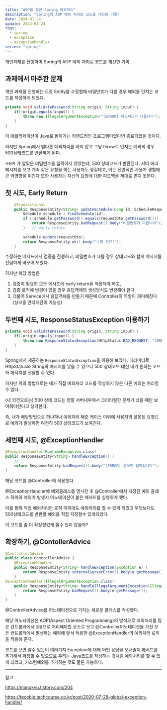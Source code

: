 ```yaml
---
title: "AOP를 통한 Spring 예외처리"
description: "Spring의 AOP 예외 처리로 코드를 개선한 기록"
date: 2024-01-24
update: 2024-01-24
tags:
  - spring
  - exception
  - exceptionhandler
series: "spring"
---
```


개인과제를 진행하며 Spring의 AOP 예외 처리로 코드를 개선한 기록.

## 과제에서 마주한 문제

개인 과제를 진행하는 도중 Entity를 수정할때 비밀번호가 다를 경우 예외를 던지는 코드를 작성하게 되었다.
```java
private void validatePassword(String origin, String input) {  
    if(!origin.equals(input)) {  
        throw new IllegalArgumentException("[ERROR] 패스워드가 다릅니다");  
    }  
}
```
이 애플리케이션이 Java로 돌아가는 커맨드라인 프로그램이었다면 종료되었을 것이다.

하지만 Spring에서 별다른 예외처리를 하지 않고 그냥 throw로 던지는 예외의 경우 500상태코드를 반환하게 된다. 

`사용자` 가 알맞은 비밀번호를 입력하지 않았는데, 500 상태코드가 반환된다.
서버 에러 메시지를 보고 계속 같은 요청을 하는 사용자도 생길테고, 이는 전반적인 사용자 경험에 큰 악영향을 미친다
또한 사용자는 자신의 요청에 대한 피드백을 제대로 받지 못한다.

## 첫 시도, Early Return

```java
    @Transactional  
    public ResponseEntity<String> updateSchedule(Long id, ScheduleRequestDto requestDto) {  
        Schedule schedule = findSchedule(id);  
        if (!schedule.getPassword().equals(requestDto.getPassword())) {  
            return ResponseEntity.badRequest().body("비밀번호가 다릅니다");  
        }   // early return
  
        schedule.update(requestDto);  
        return ResponseEntity.ok().body("수정 완료!");  
    }
```
수정하는 메서드에서 검증을 진행하고, 비밀번호가 다를 경우 상태코드와 함께 메시지를 전달하게 바꾸어 보았다.

하지만 해당 방법은 
1. 검증이 필요한 모든 메서드에 early return을 적용해야 하고,
2. 검증 로직에 변경이 있을 경우 응답객체의 생성방식도 변경해야 한다.
3. 더불어 Service에서 응답객체를 만들기 때문에 Controller의 역할이 희미해진다 (싱크홀 안티패턴의 가능성)

## 두번째 시도, ResponseStatusException 이용하기

```java
private void validatePassword(String origin, String input) {  
    if(!origin.equals(input)) {  
        throw new ResponseStatusException(HttpStatus.BAD_REQUEST, "[ERROR] 패스워드가 다릅니다");
    }  
}
```
Spring에서 제공하는 `ResponseStatusException`을 이용해 보았다. 
파라미터로 HttpStatus와 String의 메시지를 넣을 수 있으니 500 상태코드 대신 내가 원하는 코드와 메시지를 전달할 수 있다.

하지만 위의 방법으로는 내가 직접 예외처리 코드를 작성하지 않은 다른 예외는 처리할 수 없다. 

(내 의견으로는) 500 상태 코드는 정말 서버내부에서 크리티컬한 문제가 났을 때만 보여줘야한다고 생각한다. 

즉, 내가 해당방법으로 하나하나 예외처리 해준 케이스 이외에 사용자의 잘못된 요청으로 예외가 발생하면 여전히 500 상태코드가 보여진다. 

## 세번째 시도, @ExceptionHandler

```java
@ExceptionHandler(RuntimeException.class)  
public ResponseEntity<String> handleException() {  
    //..  
    return ResponseEntity.badRequest().body("[ERROR] 잘못된 입력입니다");  
}
```
해당 코드를 @Controller에 적용했다.

@ExceptionHandler에 예외클래스를 명시한 후 @Controller에서 지정된 예외 클래스 하위의 예외가 발생시 어노테이션이 붙은 메서드를 실행하게 했다. 

이를 통해 직접 예외처리한 로직 이외에도 예외처리를 할 수 있게 되었고
무엇보다도 500상태코드를 반환할 예외를 직접 지정할수 있게되었다. 

이 코드를 좀 더 확장성있게 쓸수 있지 않을까? 

## 확장하기, @ContollerAdvice

```java
@ControllerAdvice  
public class ControllerAdvice {  
    @ExceptionHandler  
    public ResponseEntity<String> handleException(Exception e) {  
        return ResponseEntity.internalServerError().body(e.getMessage());  
    }  
@ExceptionHandler(IllegalArgumentException.class)  
    public ResponseEntity<String> handleIllegalArgumentException(IllegalArgumentException e) {  
        return ResponseEntity.badRequest().body(e.getMessage());  
    }  
}
```

@ControllerAdvice를 어노테이션으로 가지는 새로운 클래스를 작성했다.

해당 어노테이션은 AOP(Aspect Oriented Programming)의 방식으로 예외처리를 많은 컨트롤러에서 `공통`으로 처리해야할 요소로 보고 @Controller어노테이션을 가진 모든 컨트롤러에서 발생하는 예외에 앞서 적용한 @ExceptionHandler의 예외처리 로직을 적용해 준다.

코드를 보면 알수 있듯이 여러가지 Exception에 대해 어떤 응답을 보내줄지 메서드를 추가해서 확장할 수 있으므로 우리는 Java코드를 작성하는 것처럼 예외처리를 할 수 있게 되었고, 커스텀예외를 추가하는 것도 물론 가능하다. 


---
참고

https://mangkyu.tistory.com/204

https://tecoble.techcourse.co.kr/post/2020-07-28-global-exception-handler/ 

